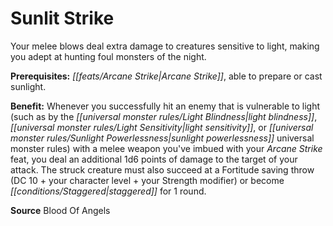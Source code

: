 ﻿---
cssclass: [feats]

---
# Sunlit Strike

Your melee blows deal extra damage to creatures sensitive to light, making you adept at hunting foul monsters of the night.

**Prerequisites:** _[[feats/Arcane Strike|Arcane Strike]]_, able to prepare or cast sunlight.

**Benefit:** Whenever you successfully hit an enemy that is vulnerable to light (such as by the _[[universal monster rules/Light Blindness|light blindness]]_, _[[universal monster rules/Light Sensitivity|light sensitivity]]_, or _[[universal monster rules/Sunlight Powerlessness|sunlight powerlessness]]_ universal monster rules) with a melee weapon you've imbued with your _Arcane Strike_ feat, you deal an additional 1d6 points of damage to the target of your attack. The struck creature must also succeed at a Fortitude saving throw (DC 10 + your character level + your Strength modifier) or become _[[conditions/Staggered|staggered]]_ for 1 round.

**Source** Blood Of Angels